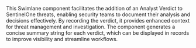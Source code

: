 This Swimlane component facilitates the addition of an Analyst Verdict to SentinelOne threats, enabling security teams to document their analysis and decisions effectively. By recording the verdict, it provides enhanced context for threat management and investigation. The component generates a concise summary string for each verdict, which can be displayed in records to improve visibility and streamline workflows.